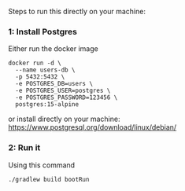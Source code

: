 Steps to run this directly on your machine:

### 1: Install Postgres

Either run the docker image
```
docker run -d \
  --name users-db \
  -p 5432:5432 \
  -e POSTGRES_DB=users \
  -e POSTGRES_USER=postgres \
  -e POSTGRES_PASSWORD=123456 \
  postgres:15-alpine
```
or install directly on your machine: https://www.postgresql.org/download/linux/debian/

### 2: Run it
Using this command
```
./gradlew build bootRun
```